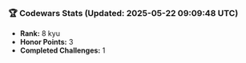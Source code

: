 ### 🏆 Codewars Stats (Updated: 2025-05-22 09:09:48 UTC)

- **Rank:** 8 kyu
- **Honor Points:** 3
- **Completed Challenges:** 1
